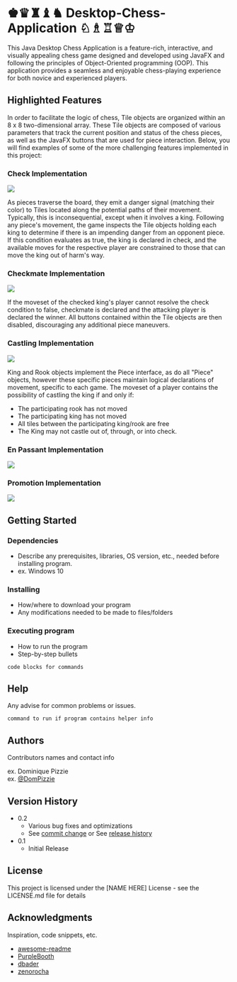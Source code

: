 # ♚♛♜♝♞ Desktop-Chess-Application ♘♗♖♕♔
This Java Desktop Chess Application is a feature-rich, interactive, and visually appealing chess game designed and developed using JavaFX and following the principles of Object-Oriented programming (OOP). This application provides a seamless and enjoyable chess-playing experience for both novice and experienced players.

## Highlighted Features

In order to facilitate the logic of chess, Tile objects are organized within an 8 x 8 two-dimensional array. These Tile objects are composed of various parameters that track the current position and status of the chess pieces, as well as the JavaFX buttons that 
are used for piece interaction. Below, you will find examples of some of the more challenging features implemented in this project:

### Check Implementation 

![](https://github.com/Jacob-Hobbs/Desktop-Chess-Application/blob/master/chessGIFs/check.gif)

As pieces traverse the board, they emit a danger signal (matching their color) to Tiles located along the potential paths of their movement. Typically, this is inconsequential, except when it involves a king. Following any piece's movement, the game inspects the Tile objects holding each king to determine if there is an impending danger from an opponent piece. If this condition evaluates as true, the king is declared in check, and the available moves for the respective player are constrained to those that can move the king out of harm's way.

### Checkmate Implementation 

![](https://github.com/Jacob-Hobbs/Desktop-Chess-Application/blob/master/chessGIFs/checkmate.gif)

If the moveset of the checked king's player cannot resolve the check condition to false, checkmate is declared and the attacking player is declared the winner. All buttons contained within the Tile objects are then disabled, discouraging any additional piece maneuvers.

### Castling Implementation 

![](https://github.com/Jacob-Hobbs/Desktop-Chess-Application/blob/master/chessGIFs/castling.gif)

King and Rook objects implement the Piece interface, as do all "Piece" objects, however these specific pieces maintain logical declarations of movement, specific to each game. The moveset of a player contains the possibility of castling the king
if and only if:
* The participating rook has not moved
* The participating king has not moved
* All tiles between the participating king/rook are free
* The King may not castle out of, through, or into check.

### En Passant Implementation 

![](https://github.com/Jacob-Hobbs/Desktop-Chess-Application/blob/master/chessGIFs/enPassant.gif)

### Promotion Implementation 

![](https://github.com/Jacob-Hobbs/Desktop-Chess-Application/blob/master/chessGIFs/promotion.gif)

## Getting Started

### Dependencies

* Describe any prerequisites, libraries, OS version, etc., needed before installing program.
* ex. Windows 10

### Installing

* How/where to download your program
* Any modifications needed to be made to files/folders

### Executing program

* How to run the program
* Step-by-step bullets
```
code blocks for commands
```

## Help

Any advise for common problems or issues.
```
command to run if program contains helper info
```

## Authors

Contributors names and contact info

ex. Dominique Pizzie  
ex. [@DomPizzie](https://twitter.com/dompizzie)

## Version History

* 0.2
    * Various bug fixes and optimizations
    * See [commit change]() or See [release history]()
* 0.1
    * Initial Release

## License

This project is licensed under the [NAME HERE] License - see the LICENSE.md file for details

## Acknowledgments

Inspiration, code snippets, etc.
* [awesome-readme](https://github.com/matiassingers/awesome-readme)
* [PurpleBooth](https://gist.github.com/PurpleBooth/109311bb0361f32d87a2)
* [dbader](https://github.com/dbader/readme-template)
* [zenorocha](https://gist.github.com/zenorocha/4526327)
